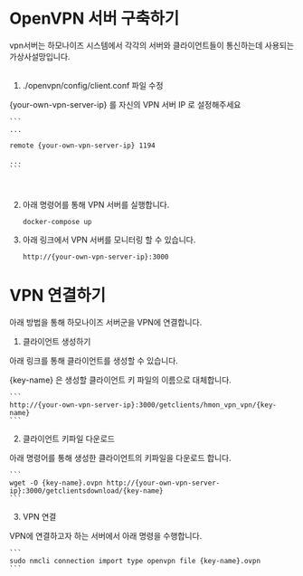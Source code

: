 # OpenVPN 서버 구축하기

vpn서버는 하모나이즈 시스템에서 각각의 서버와 클라이언트들이 통신하는데 사용되는 가상사설망입니다. 
<br><br>


1. ./openvpn/config/client.conf 파일 수정

{your-own-vpn-server-ip} 를 자신의 VPN 서버 IP 로 설정해주세요

    ```
    ...

    remote {your-own-vpn-server-ip} 1194

    ...
    ```
<br>

2. 아래 명령어를 통해 VPN 서버를 실행합니다.
    ```
    docker-compose up
    ```

3. 아래 링크에서 VPN 서버를 모니터링 할 수 있습니다.

    ```
    http://{your-own-vpn-server-ip}:3000
    ```
#

# VPN 연결하기
아래 방법을 통해 하모나이즈 서버군을 VPN에 연결합니다.

1. 클라이언트 생성하기

아래 링크를 통해 클라이언트를 생성할 수 있습니다.

{key-name} 은 생성할 클라이언트 키 파일의 이름으로 대체합니다.

    ```
    http://{your-own-vpn-server-ip}:3000/getclients/hmon_vpn_vpn/{key-name}
    ```

2. 클라이언트 키파일 다운로드

아래 명령어를 통해 생성한 클라이언트의 키파일을 다운로드 합니다.

    ```
    wget -O {key-name}.ovpn http://{your-own-vpn-server-ip}:3000/getclientsdownload/{key-name}
    ```

3. VPN 연결

VPN에 연결하고자 하는 서버에서 아래 명령을 수행합니다.

    ```
    sudo nmcli connection import type openvpn file {key-name}.ovpn
    ```